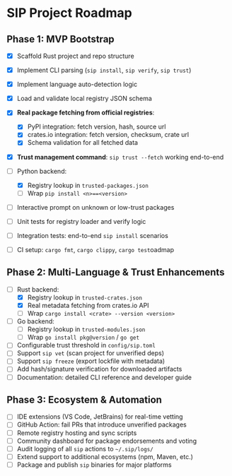 # SIP Project Roadmap

## Phase 1: MVP Bootstrap

- [x] Scaffold Rust project and repo structure
- [x] Implement CLI parsing (`sip install`, `sip verify`, `sip trust`)
- [x] Implement language auto-detection logic
- [x] Load and validate local registry JSON schema
- [x] **Real package fetching from official registries**:
  - [x] PyPI integration: fetch version, hash, source url
  - [x] crates.io integration: fetch version, checksum, crate url
  - [x] Schema validation for all fetched data
- [x] **Trust management command**: `sip trust --fetch` working end-to-end
- [ ] Python backend:
  - [x] Registry lookup in `trusted-packages.json`
  - [ ] Wrap `pip install <n>==<version>`
- [ ] Interactive prompt on unknown or low-trust packages
- [ ] Unit tests for registry loader and verify logic
- [ ] Integration tests: end-to-end `sip install` scenarios
- [ ] CI setup: `cargo fmt`, `cargo clippy`, `cargo test`oadmap


## Phase 2: Multi-Language & Trust Enhancements

- [ ] Rust backend:
  - [x] Registry lookup in `trusted-crates.json`
  - [x] Real metadata fetching from crates.io API
  - [ ] Wrap `cargo install <crate> --version <version>`
- [ ] Go backend:
  - [ ] Registry lookup in `trusted-modules.json`
  - [ ] Wrap `go install pkg@version` / `go get`
- [ ] Configurable trust threshold in `config/sip.toml`
- [ ] Support `sip vet` (scan project for unverified deps)
- [ ] Support `sip freeze` (export lockfile with metadata)
- [ ] Add hash/signature verification for downloaded artifacts
- [ ] Documentation: detailed CLI reference and developer guide

## Phase 3: Ecosystem & Automation

- [ ] IDE extensions (VS Code, JetBrains) for real-time vetting
- [ ] GitHub Action: fail PRs that introduce unverified packages
- [ ] Remote registry hosting and sync scripts
- [ ] Community dashboard for package endorsements and voting
- [ ] Audit logging of all `sip` actions to `~/.sip/logs/`
- [ ] Extend support to additional ecosystems (npm, Maven, etc.)
- [ ] Package and publish `sip` binaries for major platforms